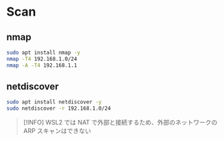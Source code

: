 # Scan
## nmap
```bash
sudo apt install nmap -y
nmap -T4 192.168.1.0/24
nmap -A -T4 192.168.1.1
```
## netdiscover
```bash
sudo apt install netdiscover -y
sudo netdiscover -r 192.168.1.0/24
```

> [!INFO]
> WSL2 では NAT で外部と接続するため、外部のネットワークの ARP スキャンはできない
